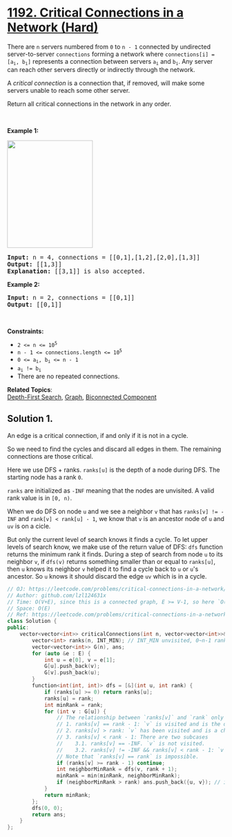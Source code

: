 # [1192. Critical Connections in a Network (Hard)](https://leetcode.com/problems/critical-connections-in-a-network/)

<p>There are <code>n</code> servers numbered from <code>0</code> to <code>n - 1</code> connected by undirected server-to-server <code>connections</code> forming a network where <code>connections[i] = [a<sub>i</sub>, b<sub>i</sub>]</code> represents a connection between servers <code>a<sub>i</sub></code> and <code>b<sub>i</sub></code>. Any server can reach other servers directly or indirectly through the network.</p>

<p>A <em>critical connection</em> is a connection that, if removed, will make some servers unable to reach some other server.</p>

<p>Return all critical connections in the network in any order.</p>

<p>&nbsp;</p>
<p><strong>Example 1:</strong></p>
<img alt="" src="https://assets.leetcode.com/uploads/2019/09/03/1537_ex1_2.png" style="width: 198px; height: 248px;">
<pre><strong>Input:</strong> n = 4, connections = [[0,1],[1,2],[2,0],[1,3]]
<strong>Output:</strong> [[1,3]]
<strong>Explanation:</strong> [[3,1]] is also accepted.
</pre>

<p><strong>Example 2:</strong></p>

<pre><strong>Input:</strong> n = 2, connections = [[0,1]]
<strong>Output:</strong> [[0,1]]
</pre>

<p>&nbsp;</p>
<p><strong>Constraints:</strong></p>

<ul>
	<li><code>2 &lt;= n &lt;= 10<sup>5</sup></code></li>
	<li><code>n - 1 &lt;= connections.length &lt;= 10<sup>5</sup></code></li>
	<li><code>0 &lt;= a<sub>i</sub>, b<sub>i</sub> &lt;= n - 1</code></li>
	<li><code>a<sub>i</sub> != b<sub>i</sub></code></li>
	<li>There are no repeated connections.</li>
</ul>


**Related Topics**:  
[Depth-First Search](https://leetcode.com/tag/depth-first-search/), [Graph](https://leetcode.com/tag/graph/), [Biconnected Component](https://leetcode.com/tag/biconnected-component/)

## Solution 1.

An edge is a critical connection, if and only if it is not in a cycle.

So we need to find the cycles and discard all edges in them. The remaining connections are those critical.

Here we use DFS + ranks. `ranks[u]` is the depth of a node during DFS. The starting node has a rank `0`.

`ranks` are initialized as `-INF` meaning that the nodes are unvisited. A valid rank value is in `[0, n)`.

When we do DFS on node `u` and we see a neighbor `v` that has `ranks[v] != -INF` and `rank[v] < rank[u] - 1`, we know that `v` is an ancestor node of `u` and `uv` is on a cicle.

But only the current level of search knows it finds a cycle. To let upper levels of search know, we make use of the return value of DFS: `dfs` function returns the minimum rank it finds. During a step of search from node `u` to its neighbor `v`, if `dfs(v)` returns something smaller than or equal to `ranks[u]`, then `u` knows its neighbor `v` helped it to find a cycle back to `u` or `u`'s ancestor. So `u` knows it should discard the edge `uv` which is in a cycle.

```cpp
// OJ: https://leetcode.com/problems/critical-connections-in-a-network/
// Author: github.com/lzl124631x
// Time: O(V+E), since this is a connected graph, E >= V-1, so here `O(V+E) == O(E)`.
// Space: O(E)
// Ref: https://leetcode.com/problems/critical-connections-in-a-network/discuss/382638/DFS-detailed-explanation-O(orEor)-solution
class Solution {
public:
    vector<vector<int>> criticalConnections(int n, vector<vector<int>>& E) {
        vector<int> ranks(n, INT_MIN); // INT_MIN unvisited, 0~n-1 rank values
        vector<vector<int>> G(n), ans;
        for (auto &e : E) {
            int u = e[0], v = e[1];
            G[u].push_back(v);
            G[v].push_back(u);
        }
        function<int(int, int)> dfs = [&](int u, int rank) {
            if (ranks[u] >= 0) return ranks[u];
            ranks[u] = rank;
            int minRank = rank;
            for (int v : G[u]) {
                // The relationship between `ranks[v]` and `rank` only has the following cases:
                // 1. ranks[v] == rank - 1: `v` is visited and is the direct parent node of `u` in the DFS path.
                // 2. ranks[v] > rank: `v` has been visited and is a child of `u`. There exists a circle containing edge `uv`. Since `v` is already visited, we don't want to visit it again
                // 3. ranks[v] < rank - 1: There are two subcases
                //    3.1. ranks[v] == -INF. `v` is not visited.
                //    3.2. ranks[v] != -INF && ranks[v] < rank - 1: `v` is an ancestor node of `u`, so `uv` is on a circle.
                // Note that `ranks[v] == rank` is impossible.
                if (ranks[v] >= rank - 1) continue;
                int neighborMinRank = dfs(v, rank + 1);
                minRank = min(minRank, neighborMinRank);
                if (neighborMinRank > rank) ans.push_back({u, v}); // if neightborRank > rank, this edge `uv` is not on any circle -- it's a critical path
            }
            return minRank;
        };
        dfs(0, 0);
        return ans;
    }
};
```